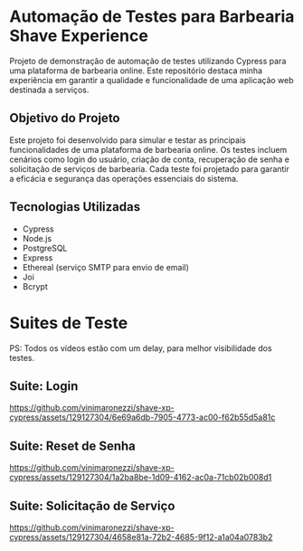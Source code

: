 # Automação de Testes para Barbearia Shave Experience
Projeto de demonstração de automação de testes utilizando Cypress para uma plataforma de barbearia online. Este repositório destaca minha experiência em garantir a qualidade e funcionalidade de uma aplicação web destinada a serviços.

## Objetivo do Projeto
Este projeto foi desenvolvido para simular e testar as principais funcionalidades de uma plataforma de barbearia online. Os testes incluem cenários como login do usuário, criação de conta, recuperação de senha e solicitação de serviços de barbearia. Cada teste foi projetado para garantir a eficácia e segurança das operações essenciais do sistema.

## Tecnologias Utilizadas
- Cypress
- Node.js
- PostgreSQL
- Express
- Ethereal (serviço SMTP para envio de email)
- Joi
- Bcrypt

# Suites de Teste
PS: Todos os vídeos estão com um delay, para melhor visibilidade dos testes.

## Suite: Login
https://github.com/vinimaronezzi/shave-xp-cypress/assets/129127304/6e69a6db-7905-4773-ac00-f62b55d5a81c

## Suite: Reset de Senha
https://github.com/vinimaronezzi/shave-xp-cypress/assets/129127304/1a2ba8be-1d09-4162-ac0a-71cb02b008d1

## Suite: Solicitação de Serviço
https://github.com/vinimaronezzi/shave-xp-cypress/assets/129127304/4658e81a-72b2-4685-9f12-a1a04a0783b2






